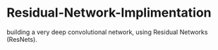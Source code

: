 # Residual-Network-Implimentation
 building a very deep convolutional network, using Residual Networks (ResNets).
